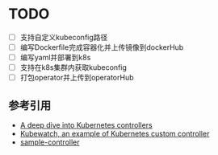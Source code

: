 # TODO

- [ ] 支持自定义kubeconfig路径
- [ ] 编写Dockerfile完成容器化并上传镜像到dockerHub
- [ ] 编写yaml并部署到k8s
- [ ] 支持在k8s集群内获取kubeconfig
- [ ] 打包operator并上传到operatorHub

## 参考引用

- [A deep dive into Kubernetes controllers](https://docs.bitnami.com/tutorials/a-deep-dive-into-kubernetes-controllers)
- [Kubewatch, an example of Kubernetes custom controller](https://docs.bitnami.com/tutorials/kubewatch-an-example-of-kubernetes-custom-controller/)
- [sample-controller](https://github.com/kubernetes/sample-controller)
